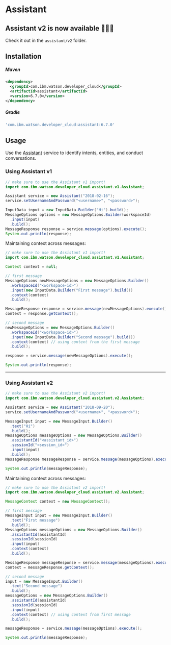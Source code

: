 # Assistant

## Assistant v2 is now available :tada::tada::tada:
Check it out in the `assistant/v2` folder.

## Installation

##### Maven
```xml
<dependency>
  <groupId>com.ibm.watson.developer_cloud</groupId>
  <artifactId>assistant</artifactId>
  <version>6.7.0</version>
</dependency>
```

##### Gradle
```gradle
'com.ibm.watson.developer_cloud:assistant:6.7.0'
```

## Usage
Use the [Assistant][assistant] service to identify intents, entities, and conduct conversations.

### Using Assistant v1
```java
// make sure to use the Assistant v1 import!
import com.ibm.watson.developer_cloud.assistant.v1.Assistant;

Assistant service = new Assistant("2018-02-16");
service.setUsernameAndPassword("<username>", "<password>");

InputData input = new InputData.Builder("Hi").build();
MessageOptions options = new MessageOptions.Builder(workspaceId)
  .input(input)
  .build();
MessageResponse response = service.message(options).execute();
System.out.println(response);
```

Maintaining context across messages:
```java
// make sure to use the Assistant v1 import!
import com.ibm.watson.developer_cloud.assistant.v1.Assistant;

Context context = null;

// first message
MessageOptions newMessageOptions = new MessageOptions.Builder()
  .workspaceId("<workspace-id>")
  .input(new InputData.Builder("First message").build())
  .context(context)
  .build();

MessageResponse response = service.message(newMessageOptions).execute();
context = response.getContext();

// second message
newMessageOptions = new MessageOptions.Builder()
  .workspaceId("<workspace-id>")
  .input(new InputData.Builder("Second message").build())
  .context(context) // using context from the first message
  .build();

response = service.message(newMessageOptions).execute();

System.out.println(response);
```

---

### Using Assistant v2
```java
// make sure to use the Assistant v2 import!
import com.ibm.watson.developer_cloud.assistant.v2.Assistant;

Assistant service = new Assistant("2018-09-20");
service.setUsernameAndPassword("<username>", "<password>");

MessageInput input = new MessageInput.Builder()
  .text("Hi")
  .build();
MessageOptions messageOptions = new MessageOptions.Builder()
  .assistantId("<assistant_id>")
  .sessionId("<session_id>")
  .input(input)
  .build();
MessageResponse messageResponse = service.message(messageOptions).execute();

System.out.println(messageResponse);
```

Maintaining context across messages:
```java
// make sure to use the Assistant v2 import!
import com.ibm.watson.developer_cloud.assistant.v2.Assistant;

MessageContext context = new MessageContext();

// first message
MessageInput input = new MessageInput.Builder()
  .text("First message")
  .build();
MessageOptions messageOptions = new MessageOptions.Builder()
  .assistantId(assistantId)
  .sessionId(sessionId)
  .input(input)
  .context(context)
  .build();

MessageResponse messageResponse = service.message(messageOptions).execute();
context = messageResponse.getContext();

// second message
input = new MessageInput.Builder()
  .text("Second message")
  .build();
messageOptions = new MessageOptions.Builder()
  .assistantId(assistantId)
  .sessionId(sessionId)
  .input(input)
  .context(context) // using context from first message
  .build();

messageResponse = service.message(messageOptions).execute();

System.out.println(messageResponse);
```
[assistant]: https://console.bluemix.net/docs/services/assistant/index.html
